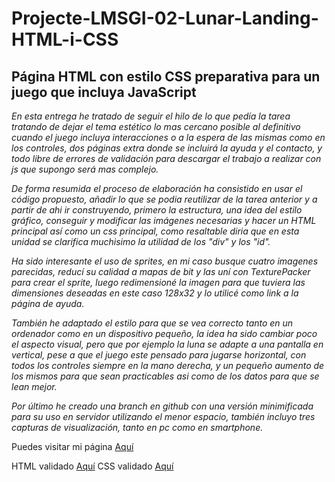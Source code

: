 # Projecte-LMSGI-02-Lunar-Landing-HTML-i-CSS
## Página HTML con estilo CSS preparativa para un juego que incluya JavaScript


_En esta entrega he tratado de seguir el hilo de lo que pedía la tarea tratando de dejar el tema estético lo mas cercano posible al definitivo cuando el juego incluya interacciones o a la espera de las mismas como en los controles, dos páginas extra donde se incluirá la ayuda y el contacto, y todo libre de errores de validación para descargar el trabajo a realizar con js que supongo será mas complejo._

_De forma resumida el proceso de elaboración ha consistido en usar el código propuesto, añadir lo que se podia reutilizar de la tarea anterior y a partir de ahi ir construyendo, primero la estructura, una idea del estilo gráfico, conseguir y modificar las imágenes necesarias y hacer un HTML principal así como un css principal, como resaltable diria que en esta unidad se clarifica muchisimo la utilidad de los "div" y los "id"._

_Ha sido interesante el uso de sprites, en mi caso busque cuatro imagenes parecidas, reducí su calidad a mapas de bit y las uní con TexturePacker para crear el sprite, luego redimensioné la imagen para que tuviera las dimensiones deseadas en este caso 128x32 y lo utilicé como link a la página de ayuda._

_También he adaptado el estilo para que se vea correcto tanto en un ordenador como en un dispositivo pequeño, la idea ha sido cambiar poco el aspecto visual, pero que por ejemplo la luna se adapte a una pantalla en vertical, pese a que el juego este pensado para jugarse horizontal, con todos los controles siempre en la mano derecha, y un pequeño aumento de los mismos para que sean practicables asi como de los datos para que se lean mejor._

_Por último he creado una branch en github con una versión minimificada para su uso en servidor utilizando el menor espacio, también incluyo tres capturas de visualización, tanto en pc como en smartphone._

Puedes visitar mi página [Aquí](https://rawgit.com/Juancarlos407/Projecte-LMSGI-02-Lunar-Landing-HTML-i-CSS/master/LunarLanding1/index.html)

HTML validado [Aquí](https://validator.w3.org/nu/?doc=https%3A%2F%2Frawgit.com%2FJuancarlos407%2FProjecte-LMSGI-02-Lunar-Landing-HTML-i-CSS%2Fmaster%2FLunarLanding1%2Findex.html)
CSS validado [Aquí](https://jigsaw.w3.org/css-validator/validator?uri=https%3A%2F%2Frawgit.com%2FJuancarlos407%2FProjecte-LMSGI-02-Lunar-Landing-HTML-i-CSS%2Fmaster%2FLunarLanding1%2Findex.html&profile=css3&usermedium=all&warning=1&vextwarning=&lang=es)
